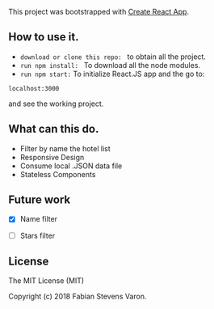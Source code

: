 This project was bootstrapped with [Create React App](https://github.com/facebookincubator/create-react-app).



## How to use it.


* `download or clone this repo: ` to obtain all the project.
* `run npm install: ` To download all the node modules.
* `run npm start:` To initialize React.JS app and the go to: 

```
localhost:3000
```
and see the working project.


## What can this do.

* Filter by name the hotel list 
* Responsive Design
* Consume local .JSON data file
* Stateless Components 


## Future work


- [x] Name filter
- [ ] Stars filter


## License
 
The MIT License (MIT)

Copyright (c) 2018 Fabian Stevens Varon.
